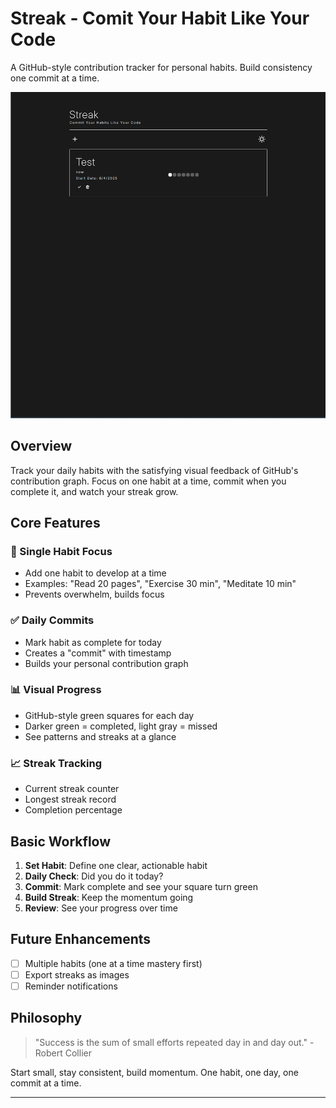 # Streak - Comit Your Habit Like Your Code

A GitHub-style contribution tracker for personal habits. Build consistency one commit at a time.

![Steak Demo](public/Animation.gif)

## Overview

Track your daily habits with the satisfying visual feedback of GitHub's contribution graph. Focus on one habit at a time, commit when you complete it, and watch your streak grow.

## Core Features

### 🎯 Single Habit Focus
- Add one habit to develop at a time
- Examples: "Read 20 pages", "Exercise 30 min", "Meditate 10 min"
- Prevents overwhelm, builds focus

### ✅ Daily Commits
- Mark habit as complete for today
- Creates a "commit" with timestamp
- Builds your personal contribution graph

### 📊 Visual Progress
- GitHub-style green squares for each day
- Darker green = completed, light gray = missed
- See patterns and streaks at a glance

### 📈 Streak Tracking
- Current streak counter
- Longest streak record
- Completion percentage

## Basic Workflow

1. **Set Habit**: Define one clear, actionable habit
2. **Daily Check**: Did you do it today?
3. **Commit**: Mark complete and see your square turn green
4. **Build Streak**: Keep the momentum going
5. **Review**: See your progress over time

## Future Enhancements

- [ ] Multiple habits (one at a time mastery first)
- [ ] Export streaks as images
- [ ] Reminder notifications

## Philosophy

> "Success is the sum of small efforts repeated day in and day out." - Robert Collier

Start small, stay consistent, build momentum. One habit, one day, one commit at a time.

---

